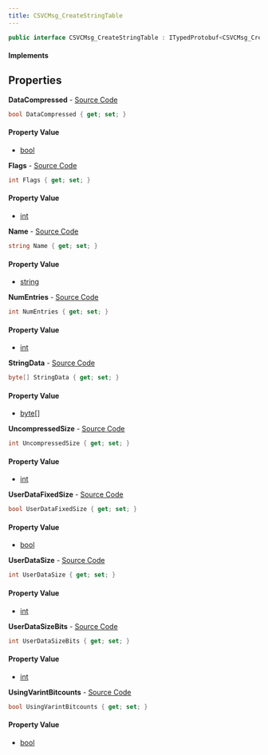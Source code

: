 ```yaml
---
title: CSVCMsg_CreateStringTable
---
```


```csharp
public interface CSVCMsg_CreateStringTable : ITypedProtobuf<CSVCMsg_CreateStringTable>, INativeHandle, INetMessage<CSVCMsg_CreateStringTable>, IDisposable
```

#### Implements

## Properties

**DataCompressed** - [Source Code](https://github.com/swiftly-solution/swiftlys2/blob/master/managed/src/SwiftlyS2.Generated/Protobufs/Interfaces/CSVCMsg_CreateStringTable.cs#L42)

```csharp
bool DataCompressed { get; set; }
```

#### Property Value

- [bool](https://learn.microsoft.com/dotnet/api/system.boolean)

**Flags** - [Source Code](https://github.com/swiftly-solution/swiftlys2/blob/master/managed/src/SwiftlyS2.Generated/Protobufs/Interfaces/CSVCMsg_CreateStringTable.cs#L33)

```csharp
int Flags { get; set; }
```

#### Property Value

- [int](https://learn.microsoft.com/dotnet/api/system.int32)

**Name** - [Source Code](https://github.com/swiftly-solution/swiftlys2/blob/master/managed/src/SwiftlyS2.Generated/Protobufs/Interfaces/CSVCMsg_CreateStringTable.cs#L18)

```csharp
string Name { get; set; }
```

#### Property Value

- [string](https://learn.microsoft.com/dotnet/api/system.string)

**NumEntries** - [Source Code](https://github.com/swiftly-solution/swiftlys2/blob/master/managed/src/SwiftlyS2.Generated/Protobufs/Interfaces/CSVCMsg_CreateStringTable.cs#L21)

```csharp
int NumEntries { get; set; }
```

#### Property Value

- [int](https://learn.microsoft.com/dotnet/api/system.int32)

**StringData** - [Source Code](https://github.com/swiftly-solution/swiftlys2/blob/master/managed/src/SwiftlyS2.Generated/Protobufs/Interfaces/CSVCMsg_CreateStringTable.cs#L36)

```csharp
byte[] StringData { get; set; }
```

#### Property Value

- [byte](https://learn.microsoft.com/dotnet/api/system.byte)[]

**UncompressedSize** - [Source Code](https://github.com/swiftly-solution/swiftlys2/blob/master/managed/src/SwiftlyS2.Generated/Protobufs/Interfaces/CSVCMsg_CreateStringTable.cs#L39)

```csharp
int UncompressedSize { get; set; }
```

#### Property Value

- [int](https://learn.microsoft.com/dotnet/api/system.int32)

**UserDataFixedSize** - [Source Code](https://github.com/swiftly-solution/swiftlys2/blob/master/managed/src/SwiftlyS2.Generated/Protobufs/Interfaces/CSVCMsg_CreateStringTable.cs#L24)

```csharp
bool UserDataFixedSize { get; set; }
```

#### Property Value

- [bool](https://learn.microsoft.com/dotnet/api/system.boolean)

**UserDataSize** - [Source Code](https://github.com/swiftly-solution/swiftlys2/blob/master/managed/src/SwiftlyS2.Generated/Protobufs/Interfaces/CSVCMsg_CreateStringTable.cs#L27)

```csharp
int UserDataSize { get; set; }
```

#### Property Value

- [int](https://learn.microsoft.com/dotnet/api/system.int32)

**UserDataSizeBits** - [Source Code](https://github.com/swiftly-solution/swiftlys2/blob/master/managed/src/SwiftlyS2.Generated/Protobufs/Interfaces/CSVCMsg_CreateStringTable.cs#L30)

```csharp
int UserDataSizeBits { get; set; }
```

#### Property Value

- [int](https://learn.microsoft.com/dotnet/api/system.int32)

**UsingVarintBitcounts** - [Source Code](https://github.com/swiftly-solution/swiftlys2/blob/master/managed/src/SwiftlyS2.Generated/Protobufs/Interfaces/CSVCMsg_CreateStringTable.cs#L45)

```csharp
bool UsingVarintBitcounts { get; set; }
```

#### Property Value

- [bool](https://learn.microsoft.com/dotnet/api/system.boolean)

